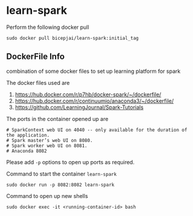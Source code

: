 
# learn-spark

Perform the following docker pull
```
sudo docker pull bicepjai/learn-spark:initial_tag
```

## DockerFile Info


combination of some docker files to set up learning platform for spark

The docker files used are
1. https://hub.docker.com/r/p7hb/docker-spark/~/dockerfile/
2. https://hub.docker.com/r/continuumio/anaconda3/~/dockerfile/
3. https://github.com/LearningJournal/Spark-Tutorials

The ports in the container opened up are

```
# SparkContext web UI on 4040 -- only available for the duration of the application.
# Spark master’s web UI on 8080.
# Spark worker web UI on 8081.
# Anaconda 8082
```
Please add `-p` options to open up ports as required.

Command to start the container `learn-spark`
```
sudo docker run -p 8082:8082 learn-spark
```

Command to open up new shells
```
sudo docker exec -it <running-container-id> bash
```
